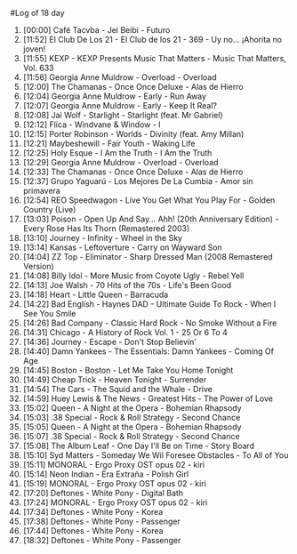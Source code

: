 #Log of 18 day

1. [00:00] Café Tacvba - Jei Beibi - Futuro
1. [11:52] El Club De Los 21 - El Club de los 21 - 369 - Uy no... ¡Ahorita no joven!
1. [11:55] KEXP - KEXP Presents Music That Matters - Music That Matters, Vol. 633
1. [11:56] Georgia Anne Muldrow - Overload - Overload
1. [12:00] The Chamanas - Once Once Deluxe - Alas de Hierro
1. [12:04] Georgia Anne Muldrow - Early - Run Away
1. [12:07] Georgia Anne Muldrow - Early - Keep It Real?
1. [12:08] Jai Wolf - Starlight - Starlight (feat. Mr Gabriel)
1. [12:12] Flica - Windvane & Window - l
1. [12:15] Porter Robinson - Worlds - Divinity (feat. Amy Millan)
1. [12:21] Maybeshewill - Fair Youth - Waking Life
1. [12:25] Holy Esque - I Am the Truth - I Am the Truth
1. [12:29] Georgia Anne Muldrow - Overload - Overload
1. [12:33] The Chamanas - Once Once Deluxe - Alas de Hierro
1. [12:37] Grupo Yaguarú - Los Mejores De La Cumbia - Amor sin primavera
1. [12:54] REO Speedwagon - Live You Get What You Play For - Golden Country (Live)
1. [13:03] Poison - Open Up And Say... Ahh! (20th Anniversary Edition) - Every Rose Has Its Thorn (Remastered 2003)
1. [13:10] Journey - Infinity - Wheel in the Sky
1. [13:14] Kansas - Leftoverture - Carry on Wayward Son
1. [14:04] ZZ Top - Eliminator - Sharp Dressed Man (2008 Remastered Version)
1. [14:08] Billy Idol - More Music from Coyote Ugly - Rebel Yell
1. [14:13] Joe Walsh - 70 Hits of the 70s - Life's Been Good
1. [14:18] Heart - Little Queen - Barracuda
1. [14:22] Bad English - Haynes DAD - Ultimate Guide To Rock - When I See You Smile
1. [14:26] Bad Company - Classic Hard Rock - No Smoke Without a Fire
1. [14:31] Chicago - A History of Rock Vol. 1 - 25 Or 6 To 4
1. [14:36] Journey - Escape - Don't Stop Believin'
1. [14:40] Damn Yankees - The Essentials: Damn Yankees - Coming Of Age
1. [14:45] Boston - Boston - Let Me Take You Home Tonight
1. [14:49] Cheap Trick - Heaven Tonight - Surrender
1. [14:54] The Cars - The Squid and the Whale - Drive
1. [14:59] Huey Lewis & The News - Greatest Hits - The Power of Love
1. [15:02] Queen - A Night at the Opera - Bohemian Rhapsody
1. [15:03] .38 Special - Rock & Roll Strategy - Second Chance
1. [15:05] Queen - A Night at the Opera - Bohemian Rhapsody
1. [15:07] .38 Special - Rock & Roll Strategy - Second Chance
1. [15:08] The Album Leaf - One Day I'll Be on Time - Story Board
1. [15:10] Syd Matters - Someday We Wil Foresee Obstacles - To All of You
1. [15:11] MONORAL - Ergo Proxy OST opus 02 - kiri
1. [15:14] Neon Indian - Era Extraña - Polish Girl
1. [15:19] MONORAL - Ergo Proxy OST opus 02 - kiri
1. [17:20] Deftones - White Pony - Digital Bath
1. [17:24] MONORAL - Ergo Proxy OST opus 02 - kiri
1. [17:34] Deftones - White Pony - Korea
1. [17:38] Deftones - White Pony - Passenger
1. [17:44] Deftones - White Pony - Korea
1. [18:32] Deftones - White Pony - Passenger
